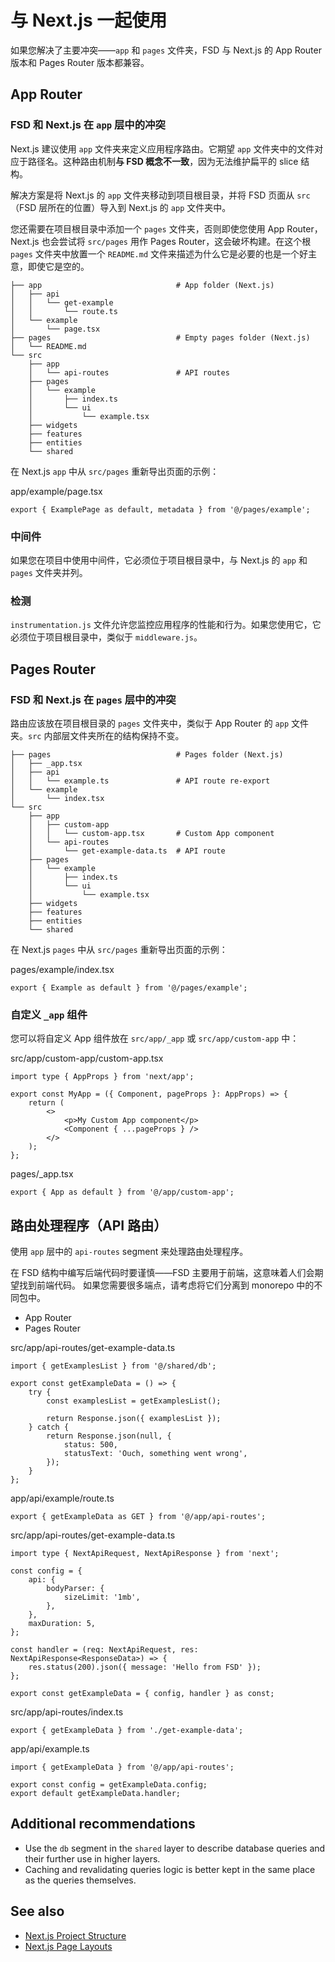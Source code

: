 # 与 Next.js 一起使用

如果您解决了主要冲突——`app` 和 `pages` 文件夹，FSD 与 Next.js 的 App Router 版本和 Pages Router 版本都兼容。

## App Router[​](#app-router "标题的直接链接")

### FSD 和 Next.js 在 `app` 层中的冲突[​](#conflict-between-fsd-and-nextjs-in-the-app-layer "标题的直接链接")

Next.js 建议使用 `app` 文件夹来定义应用程序路由。它期望 `app` 文件夹中的文件对应于路径名。这种路由机制**与 FSD 概念不一致**，因为无法维护扁平的 slice 结构。

解决方案是将 Next.js 的 `app` 文件夹移动到项目根目录，并将 FSD 页面从 `src`（FSD 层所在的位置）导入到 Next.js 的 `app` 文件夹中。

您还需要在项目根目录中添加一个 `pages` 文件夹，否则即使您使用 App Router，Next.js 也会尝试将 `src/pages` 用作 Pages Router，这会破坏构建。在这个根 `pages` 文件夹中放置一个 `README.md` 文件来描述为什么它是必要的也是一个好主意，即使它是空的。

```
├── app                              # App folder (Next.js)
│   ├── api
│   │   └── get-example
│   │       └── route.ts
│   └── example
│       └── page.tsx
├── pages                            # Empty pages folder (Next.js)
│   └── README.md
└── src
    ├── app
    │   └── api-routes               # API routes
    ├── pages
    │   └── example
    │       ├── index.ts
    │       └── ui
    │           └── example.tsx
    ├── widgets
    ├── features
    ├── entities
    └── shared
```

在 Next.js `app` 中从 `src/pages` 重新导出页面的示例：

app/example/page.tsx

```
export { ExamplePage as default, metadata } from '@/pages/example';
```

### 中间件[​](#middleware "标题的直接链接")

如果您在项目中使用中间件，它必须位于项目根目录中，与 Next.js 的 `app` 和 `pages` 文件夹并列。

### 检测[​](#instrumentation "标题的直接链接")

`instrumentation.js` 文件允许您监控应用程序的性能和行为。如果您使用它，它必须位于项目根目录中，类似于 `middleware.js`。

## Pages Router[​](#pages-router "标题的直接链接")

### FSD 和 Next.js 在 `pages` 层中的冲突[​](#conflict-between-fsd-and-nextjs-in-the-pages-layer "标题的直接链接")

路由应该放在项目根目录的 `pages` 文件夹中，类似于 App Router 的 `app` 文件夹。`src` 内部层文件夹所在的结构保持不变。

```
├── pages                            # Pages folder (Next.js)
│   ├── _app.tsx
│   ├── api
│   │   └── example.ts               # API route re-export
│   └── example
│       └── index.tsx
└── src
    ├── app
    │   ├── custom-app
    │   │   └── custom-app.tsx       # Custom App component
    │   └── api-routes
    │       └── get-example-data.ts  # API route
    ├── pages
    │   └── example
    │       ├── index.ts
    │       └── ui
    │           └── example.tsx
    ├── widgets
    ├── features
    ├── entities
    └── shared
```

在 Next.js `pages` 中从 `src/pages` 重新导出页面的示例：

pages/example/index.tsx

```
export { Example as default } from '@/pages/example';
```

### 自定义 `_app` 组件[​](#custom-_app-component "标题的直接链接")

您可以将自定义 App 组件放在 `src/app/_app` 或 `src/app/custom-app` 中：

src/app/custom-app/custom-app.tsx

```
import type { AppProps } from 'next/app';

export const MyApp = ({ Component, pageProps }: AppProps) => {
    return (
        <>
            <p>My Custom App component</p>
            <Component { ...pageProps } />
        </>
    );
};
```

pages/\_app.tsx

```
export { App as default } from '@/app/custom-app';
```

## 路由处理程序（API 路由）[​](#route-handlers-api-routes "标题的直接链接")

使用 `app` 层中的 `api-routes` segment 来处理路由处理程序。

在 FSD 结构中编写后端代码时要谨慎——FSD 主要用于前端，这意味着人们会期望找到前端代码。 如果您需要很多端点，请考虑将它们分离到 monorepo 中的不同包中。

* App Router
* Pages Router

src/app/api-routes/get-example-data.ts

```
import { getExamplesList } from '@/shared/db';

export const getExampleData = () => {
    try {
        const examplesList = getExamplesList();

        return Response.json({ examplesList });
    } catch {
        return Response.json(null, {
            status: 500,
            statusText: 'Ouch, something went wrong',
        });
    }
};
```

app/api/example/route.ts

```
export { getExampleData as GET } from '@/app/api-routes';
```

src/app/api-routes/get-example-data.ts

```
import type { NextApiRequest, NextApiResponse } from 'next';

const config = {
    api: {
        bodyParser: {
            sizeLimit: '1mb',
        },
    },
    maxDuration: 5,
};

const handler = (req: NextApiRequest, res: NextApiResponse<ResponseData>) => {
    res.status(200).json({ message: 'Hello from FSD' });
};

export const getExampleData = { config, handler } as const;
```

src/app/api-routes/index.ts

```
export { getExampleData } from './get-example-data';
```

app/api/example.ts

```
import { getExampleData } from '@/app/api-routes';

export const config = getExampleData.config;
export default getExampleData.handler;
```

## Additional recommendations[​](#additional-recommendations "标题的直接链接")

* Use the `db` segment in the `shared` layer to describe database queries and their further use in higher layers.
* Caching and revalidating queries logic is better kept in the same place as the queries themselves.

## See also[​](#see-also "标题的直接链接")

* [Next.js Project Structure](https://nextjs.org/docs/app/getting-started/project-structure)
* [Next.js Page Layouts](https://nextjs.org/docs/app/getting-started/layouts-and-pages)
